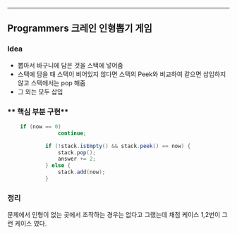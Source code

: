 ---
## Programmers 크레인 인형뽑기 게임
### **Idea**
* 뽑아서 바구니에 담은 것을 스택에 넣어줌
* 스택에 담을 때 스택이 비어있지 않다면 스택의 Peek와 비교하여 같으면 삽입하지 않고 스택에서는 pop 해줌
* 그 외는 모두 삽입


### ** 핵심 부분 구현**
```java
	if (now == 0)
				continue;

			if (!stack.isEmpty() && stack.peek() == now) {
				stack.pop();
				answer += 2;
			} else {
				stack.add(now);
			}
```

### 정리
문제에서 인형이 없는 곳에서 조작하는 경우는 없다고 그랬는데 채점 케이스 1,2번이 그런 케이스 였다.